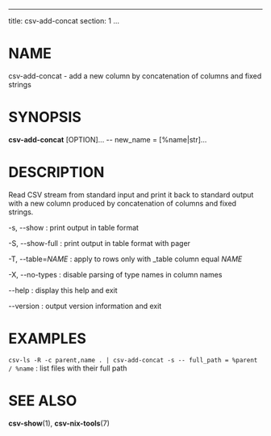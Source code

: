 <!--
SPDX-License-Identifier: BSD-3-Clause
Copyright 2020-2023, Marcin Ślusarz <marcin.slusarz@gmail.com>
-->

---
title: csv-add-concat
section: 1
...

# NAME #

csv-add-concat - add a new column by concatenation of columns and fixed strings

# SYNOPSIS #

**csv-add-concat** [OPTION]... \-- new_name = [%name|str]...

# DESCRIPTION #

Read CSV stream from standard input and print it back to standard output with
a new column produced by concatenation of columns and fixed strings.

-s, \--show
:   print output in table format

-S, \--show-full
:   print output in table format with pager

-T, \--table=*NAME*
:   apply to rows only with _table column equal *NAME*

-X, \--no-types
:   disable parsing of type names in column names

\--help
:   display this help and exit

\--version
:   output version information and exit

# EXAMPLES #

`csv-ls -R -c parent,name . | csv-add-concat -s -- full_path = %parent / %name`
:    list files with their full path

# SEE ALSO #

**csv-show**(1), **csv-nix-tools**(7)
